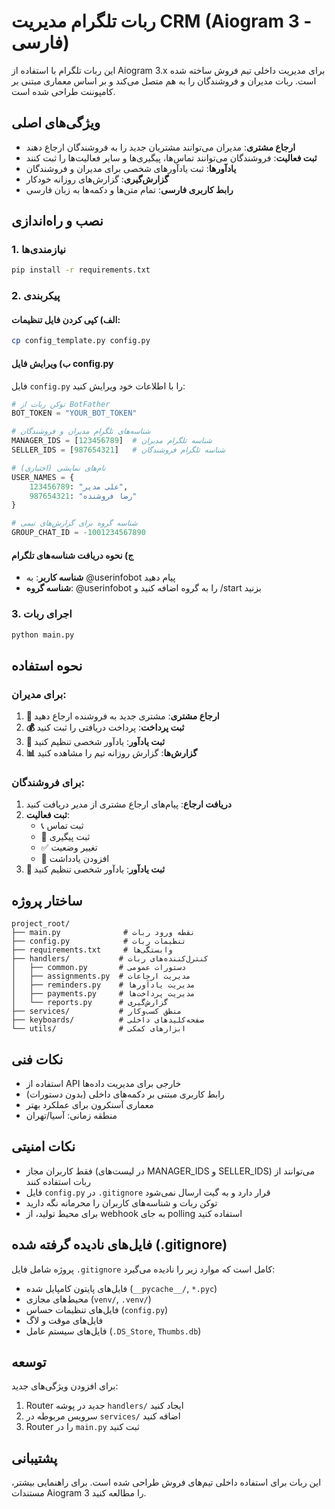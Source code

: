 # ربات تلگرام مدیریت CRM (Aiogram 3 - فارسی)

این ربات تلگرام با استفاده از Aiogram 3.x برای مدیریت داخلی تیم فروش ساخته شده است. ربات مدیران و فروشندگان را به هم متصل می‌کند و بر اساس معماری مبتنی بر کامپوننت طراحی شده است.

## ویژگی‌های اصلی

- **ارجاع مشتری**: مدیران می‌توانند مشتریان جدید را به فروشندگان ارجاع دهند
- **ثبت فعالیت**: فروشندگان می‌توانند تماس‌ها، پیگیری‌ها و سایر فعالیت‌ها را ثبت کنند
- **یادآورها**: ثبت یادآورهای شخصی برای مدیران و فروشندگان
- **گزارش‌گیری**: گزارش‌های روزانه خودکار
- **رابط کاربری فارسی**: تمام متن‌ها و دکمه‌ها به زبان فارسی

## نصب و راه‌اندازی

### 1. نیازمندی‌ها
```bash
pip install -r requirements.txt
```

### 2. پیکربندی

#### الف) کپی کردن فایل تنظیمات:
```bash
cp config_template.py config.py
```

#### ب) ویرایش فایل config.py
فایل `config.py` را با اطلاعات خود ویرایش کنید:

```python
# توکن ربات از BotFather
BOT_TOKEN = "YOUR_BOT_TOKEN"

# شناسه‌های تلگرام مدیران و فروشندگان
MANAGER_IDS = [123456789]  # شناسه تلگرام مدیران
SELLER_IDS = [987654321]   # شناسه تلگرام فروشندگان

# نام‌های نمایشی (اختیاری)
USER_NAMES = {
    123456789: "علی مدیر",
    987654321: "رضا فروشنده"
}

# شناسه گروه برای گزارش‌های تیمی
GROUP_CHAT_ID = -1001234567890
```

#### ج) نحوه دریافت شناسه‌های تلگرام
- **شناسه کاربر**: به @userinfobot پیام دهید
- **شناسه گروه**: @userinfobot را به گروه اضافه کنید و /start بزنید

### 3. اجرای ربات
```bash
python main.py
```

## نحوه استفاده

### برای مدیران:
1. **📌 ارجاع مشتری**: مشتری جدید به فروشنده ارجاع دهید
2. **💰 ثبت پرداخت**: پرداخت دریافتی را ثبت کنید
3. **🔔 ثبت یادآور**: یادآور شخصی تنظیم کنید
4. **📊 گزارش‌ها**: گزارش روزانه تیم را مشاهده کنید

### برای فروشندگان:
1. **دریافت ارجاع**: پیام‌های ارجاع مشتری از مدیر دریافت کنید
2. **ثبت فعالیت**: 
   - 📞 ثبت تماس
   - 🔔 ثبت پیگیری  
   - ✅ تغییر وضعیت
   - 📝 افزودن یادداشت
3. **🔔 ثبت یادآور**: یادآور شخصی تنظیم کنید

## ساختار پروژه

```
project_root/
├── main.py              # نقطه ورود ربات
├── config.py            # تنظیمات ربات
├── requirements.txt     # وابستگی‌ها
├── handlers/           # کنترل‌کننده‌های ربات
│   ├── common.py       # دستورات عمومی
│   ├── assignments.py  # مدیریت ارجاعات
│   ├── reminders.py    # مدیریت یادآورها
│   ├── payments.py     # مدیریت پرداخت‌ها
│   └── reports.py      # گزارش‌گیری
├── services/           # منطق کسب‌وکار
├── keyboards/          # صفحه‌کلیدهای داخلی
└── utils/              # ابزارهای کمکی
```

## نکات فنی

- استفاده از API خارجی برای مدیریت داده‌ها
- رابط کاربری مبتنی بر دکمه‌های داخلی (بدون دستورات)
- معماری آسنکرون برای عملکرد بهتر
- منطقه زمانی: آسیا/تهران

## نکات امنیتی

- فقط کاربران مجاز (در لیست‌های MANAGER_IDS و SELLER_IDS) می‌توانند از ربات استفاده کنند
- فایل `config.py` در `.gitignore` قرار دارد و به گیت ارسال نمی‌شود
- توکن ربات و شناسه‌های کاربران را محرمانه نگه دارید
- برای محیط تولید، از webhook به جای polling استفاده کنید

## فایل‌های نادیده گرفته شده (.gitignore)

پروژه شامل فایل `.gitignore` کامل است که موارد زیر را نادیده می‌گیرد:
- فایل‌های پایتون کامپایل شده (`__pycache__/`, `*.pyc`)
- محیط‌های مجازی (`venv/`, `.venv/`)
- فایل‌های تنظیمات حساس (`config.py`)
- فایل‌های موقت و لاگ
- فایل‌های سیستم عامل (`.DS_Store`, `Thumbs.db`)

## توسعه

برای افزودن ویژگی‌های جدید:

1. Router جدید در پوشه `handlers/` ایجاد کنید
2. سرویس مربوطه در `services/` اضافه کنید  
3. Router را در `main.py` ثبت کنید

## پشتیبانی

این ربات برای استفاده داخلی تیم‌های فروش طراحی شده است. برای راهنمایی بیشتر، مستندات Aiogram 3 را مطالعه کنید.
